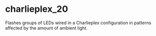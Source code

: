 # charlieplex\_20

Flashes groups of LEDs wired in a Charlieplex configuration
in patterns affected by the amount of ambient light.

